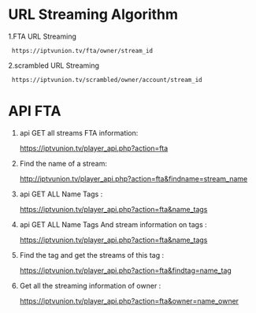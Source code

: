 # URL Streaming Algorithm 

1.FTA URL Streaming

     https://iptvunion.tv/fta/owner/stream_id
    
2.scrambled URL Streaming 

     https://iptvunion.tv/scrambled/owner/account/stream_id
    
# API FTA 


1. api GET all streams FTA information:

    https://iptvunion.tv/player_api.php?action=fta
2. Find the name of a stream:

    http://iptvunion.tv/player_api.php?action=fta&findname=stream_name
    
3. api GET ALL Name Tags :

    https://iptvunion.tv/player_api.php?action=fta&name_tags
4. api GET ALL Name Tags  And stream information on tags :

    https://iptvunion.tv/player_api.php?action=fta&name_tags
6. Find the tag and get the streams of this tag :

    https://iptvunion.tv/player_api.php?action=fta&findtag=name_tag
    
7. Get all the streaming information of owner :

    https://iptvunion.tv/player_api.php?action=fta&owner=name_owner
        
    
  
    
